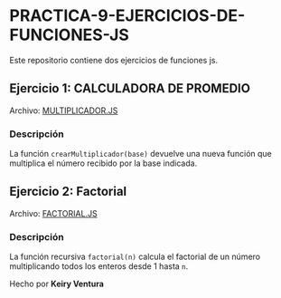 # PRACTICA-9-EJERCICIOS-DE-FUNCIONES-JS

Este repositorio contiene dos ejercicios de funciones js.

## Ejercicio 1: CALCULADORA DE PROMEDIO

Archivo: [MULTIPLICADOR.JS](./MULTIPLICADOR.JS)

### Descripción
La función `crearMultiplicador(base)` devuelve una nueva función que multiplica el número recibido por la base indicada.

## Ejercicio 2: Factorial

Archivo: [FACTORIAL.JS](./FACTORIAL.JS)

### Descripción
La función recursiva `factorial(n)` calcula el factorial de un número multiplicando todos los enteros desde 1 hasta `n`.


Hecho por **Keiry Ventura**

